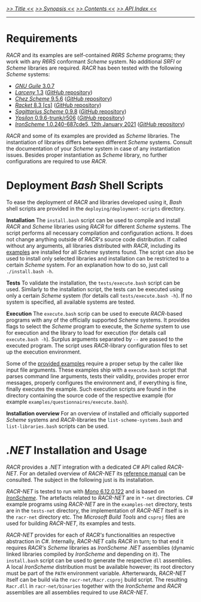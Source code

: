 _[>> Title <<](title.md) [>> Synopsis <<](synopsis.md) [>> Contents <<](contents.md) [>> API Index <<](api-index.md)_
___

# Requirements

_RACR_ and its examples are self-contained _R6RS Scheme_ programs; they work with any _R6RS_ conformant _Scheme_ system. No additional _SRFI_ or _Scheme_ libraries are required. _RACR_ has been tested with the following _Scheme_ systems:
  * [_GNU Guile_ 3.0.7](http://www.gnu.org/software/guile/)
  * [_Larceny_ 1.3](http://www.larcenists.org) ([_GitHub_ repository](https://github.com/larcenists/larceny))
  * [_Chez Scheme_ 9.5.6](http://www.scheme.com/) ([_GitHub_ repository](https://github.com/cisco/ChezScheme))
  * [_Racket_ 8.3 [cs]](http://www.racket-lang.org/) ([_GitHub_ repository](https://github.com/plt/racket))
  * [_Sagittarius Scheme_ 0.9.8](https://bitbucket.org/ktakashi/sagittarius-scheme/wiki/Home) ([_GitHub_ repository](https://github.com/ktakashi/sagittarius-scheme))
  * [_Ypsilon_ 0.9.6-trunk/r506](http://www.littlewingpinball.net/mediawiki/index.php/Ypsilon) ([_GitHub_ repository](https://github.com/christoff-buerger/ypsilon))
  * [_IronScheme_ 1.0.240-687cde5, 12th January 2021](https://archive.codeplex.com/?p=ironscheme) ([_GitHub_ repository](https://github.com/leppie/IronScheme))

_RACR_ and some of its examples are provided as _Scheme_ libraries. The instantiation of libraries differs between different _Scheme_ systems. Consult the documentation of your _Scheme_ system in case of any instantiation issues. Besides proper instantiation as _Scheme_ library, no further configurations are required to use _RACR_.

# Deployment _Bash_ Shell Scripts

To ease the deployment of _RACR_ and libraries developed using it, _Bash_ shell scripts are provided in the `deploying/deployment-scripts` directory.

**Installation** The `install.bash` script can be used to compile and install _RACR_ and _Scheme_ libraries using _RACR_ for different _Scheme_ systems. The script performs all necessary compilation and configuration actions. It does not change anything outside of _RACR's_ source code distribution. If called without any arguments, all libraries distributed with _RACR_, including its [examples](../../examples/examples-overview.md) are installed for all _Scheme_ systems found. The script can also be used to install only selected libraries and installation can be restricted to a certain _Scheme_ system. For an explanation how to do so, just call `./install.bash -h`.

**Tests** To validate the installation, the `tests/execute.bash` script can be used. Similarly to the installation script, the tests can be executed using only a certain _Scheme_ system (for details call `tests/execute.bash -h`). If no system is specified, all available systems are tested.

**Execution** The `execute.bash` scrip can be used to execute _RACR_-based programs with any of the officially supported _Scheme_ systems. It provides flags to select the _Scheme_ program to execute, the _Scheme_ system to use for execution and the library to load for execution (for details call `execute.bash -h`). Surplus arguments separated by `--` are passed to the executed program. The script uses _RACR_-library configuration files to set up the execution environment.

Some of the [provided examples](../../examples/examples-overview.md) require a proper setup by the caller like input file arguments. These examples ship with a `execute.bash` script that parses command line arguments, tests their validity, provides proper error messages, properly configures the environment and, if everything is fine, finally executes the example. Such execution scripts are found in the directory containing the source code of the respective example (for example `examples/questionnaires/execute.bash`).

**Installation overview** For an overview of installed and officially supported _Scheme_ systems and _RACR_-libraries the `list-scheme-systems.bash` and `list-libraries.bash` scripts can be used.

# _.NET_ Installation and Usage

_RACR_ provides a _.NET_ integration with a dedicated _C#_ API called _RACR-NET_. For an detailed overview of _RACR-NET_ its [reference manual](../../racr-net/documentation/title.md) can be consulted. The subject in the following just is its installation.

_RACR-NET_ is tested to run with [_Mono_ 6.12.0.122](https://www.mono-project.com) and is based on [_IronScheme_](https://archive.codeplex.com/?p=ironscheme). The artefacts related to _RACR-NET_ are in `*-net` directories. _C#_ example programs using _RACR-NET_ are in the `examples-net` directory, tests are in the `tests-net` directory, the implementation of _RACR-NET_ itself is in the `racr-net` directory etc. The _Microsoft Build Tools_ and `csproj` files are used for building _RACR-NET_, its examples and tests.

_RACR-NET_ provides for each of _RACR's_ functionalities an respective abstraction in _C#_. Internally, _RACR-NET_ calls _RACR_ in turn; to that end it requires _RACR's_ _Scheme_ libraries as _IronScheme_ _.NET_ assemblies (dynamic linked libraries compiled by _IronScheme_ and depending on it). The `install.bash` script can be used to generate the respective `dll` assemblies. A local _IronScheme_ distribution must be available however; its root directory must be part of the `PATH` environment variable. Afterterwards, _RACR-NET_ itself can be build via the `racr-net/Racr.csproj` build script. The resulting `Racr.dll` in `racr-net/binaries` together with the _IronScheme_ and _RACR_ assemblies are all assemblies required to use _RACR-NET_.
